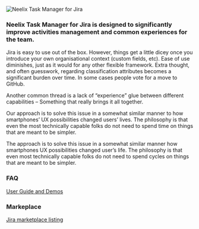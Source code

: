 ![Neelix Task Manager for Jira](https://res.cloudinary.com/agilistai/image/upload/v1561354206/neelix/cover_photo.png)
### Neelix Task Manager for Jira is designed to significantly improve activities management and common experiences for the team.

Jira is easy to use out of the box. However, things get a little dicey once you introduce your own organisational context (custom fields, etc). Ease of use diminishes, just as it would for any other flexible framework. Extra thought, and often guesswork, regarding  classification attributes becomes a significant burden over time. In some cases people vote for a move to GitHub.

Another common thread is a lack of “experience” glue between different capabilities – Something that really brings it all together.

Our approach is to solve this issue in a somewhat similar manner to how smartphones’ UX possibilities changed users’ lives. The philosophy is that even the most technically capable folks do not need to spend time on things that are meant to be simpler.

The approach is to solve this issue in a somewhat similar manner how smartphones UX possibilities changed user’s life. The philosophy is that even most technically capable folks do not need to spend cycles on things that are meant to be simpler.

### FAQ
[User Guide and Demos](https://neelix.app/)


### Markeplace

[Jira marketplace listing](https://marketplace.atlassian.com/apps/1220774/neelix-task-manager?hosting=cloud&tab=overview)
